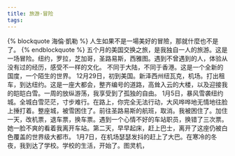 ```yaml
---
title: 旅游·冒险
tags:
---
```

{% blockquote 海倫·凱勒 %}
人生如果不是一場美好的冒險，那就什麼也不是了。
{% endblockquote %}
五个月的美国交换之旅，是我独自一人的旅游。这是一场冒险。纽约，罗拉，芝加哥，圣路易斯，西雅图。遇到不曾遇到的人，体验从没有过的经历，感受不一样的文化。
不同于大陆，不同于香港。这是一个全新的国度，一个陌生的世界。
12月29日，初到美国。新泽西州纽瓦克，机场。打出租车，到达纽约。这是一座大都会，整齐编号的道路，高耸入云的大楼，以及迎接我的皑皑白雪。一周的放纵游荡，我享受到了孤独的自由。
1月5日，暴风雪袭纽约城。全城白雪茫茫，寸步难行。在路上，你完全无法行动，大风哗哗地无情地往脸上捶打着。整座城，被雪困住了。前往圣路易斯的航班，取消。我被困住了。加住一天，改机票，退车票，换车票。遇到一个心情不好的车站职员，换错了三次票。她一脸不爽的看着我离开车站。第二天，早早起床，赶上巴士，离开了这座仍被白色覆盖的世界级大都市。
1月7日，在机场瑟瑟发抖的赶上了大巴。在寒冷的冬夜，我到达了学校。学校的生活，开始了。图灵机，
